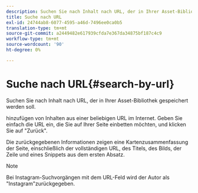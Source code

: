 ```yaml
---
description: Suchen Sie nach Inhalt nach URL, der in Ihrer Asset-Bibliothek gespeichert werden soll.
title: Suche nach URL
exl-id: 24744ab8-6077-4595-a46d-7496ee0ca0b5
translation-type: tm+mt
source-git-commit: a2449482e617939cfda7e367da34875bf187c4c9
workflow-type: tm+mt
source-wordcount: '90'
ht-degree: 0%

---
```


# Suche nach URL{#search-by-url}

Suchen Sie nach Inhalt nach URL, der in Ihrer Asset-Bibliothek gespeichert werden soll.

hinzufügen von Inhalten aus einer beliebigen URL im Internet. Geben Sie einfach die URL ein, die Sie auf Ihrer Seite einbetten möchten, und klicken Sie auf &quot;Zurück&quot;.

Die zurückgegebenen Informationen zeigen eine Kartenzusammenfassung der Seite, einschließlich der vollständigen URL, des Titels, des Bilds, der Zeile und eines Snippets aus dem ersten Absatz.

>[!NOTE]
>
>Bei Instagram-Suchvorgängen mit dem URL-Feld wird der Autor als &quot;Instagram&quot;zurückgegeben.

